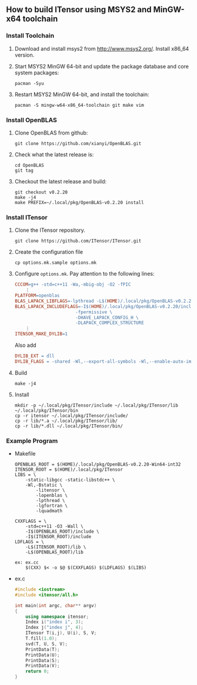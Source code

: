 ## How to build ITensor using MSYS2 and MinGW-x64 toolchain 

### Install Toolchain

1. Download and install msys2 from http://www.msys2.org/. Install x86_64 version.

2. Start MSYS2 MinGW 64-bit and update the package database and core system packages:
    ```
    pacman -Syu
    ```

3. Restart MSYS2 MinGW 64-bit, and install the toolchain:
    ```
    pacman -S mingw-w64-x86_64-toolchain git make vim
    ```

### Install OpenBLAS

1. Clone OpenBLAS from github:
    ```
    git clone https://github.com/xianyi/OpenBLAS.git
    ```

2. Check what the latest release is:
    ```
    cd OpenBLAS
    git tag
    ```

3. Checkout the latest release and build:
    ```
    git checkout v0.2.20
    make -j4
    make PREFIX=~/.local/pkg/OpenBLAS-v0.2.20 install
    ```

### Install ITensor

1. Clone the ITensor repository.
    ```
    git clone https://github.com/ITensor/ITensor.git
    ```

2. Create the configuration file
    ```
    cp options.mk.sample options.mk
    ```

3. Configure `options.mk`. Pay attention to the following lines:
    ```Makefile
    CCCOM=g++ -std=c++11 -Wa,-mbig-obj -O2 -fPIC
        ⋮
    PLATFORM=openblas
    BLAS_LAPACK_LIBFLAGS=-lpthread -L$(HOME)/.local/pkg/OpenBLAS-v0.2.20/lib -lopenblas
    BLAS_LAPACK_INCLUDEFLAGS=-I$(HOME)/.local/pkg/OpenBLAS-v0.2.20/include \
                           -fpermissive \
                           -DHAVE_LAPACK_CONFIG_H \
                           -DLAPACK_COMPLEX_STRUCTURE
        ⋮
    ITENSOR_MAKE_DYLIB=1
    ```
    Also add
    ```Makefile
    DYLIB_EXT = dll
    DYLIB_FLAGS = -shared -Wl,--export-all-symbols -Wl,--enable-auto-import -Wl,--out-implib,$@.a
    ```

4. Build
    ```
    make -j4
    ```

5. Install
    ```
    mkdir -p ~/.local/pkg/ITensor/include ~/.local/pkg/ITensor/lib ~/.local/pkg/ITensor/bin
    cp -r itensor ~/.local/pkg/ITensor/include/
    cp -r lib/*.a ~/.local/pkg/ITensor/lib/
    cp -r lib/*.dll ~/.local/pkg/ITensor/bin/
    ```

### Example Program

* Makefile
    ```make
    OPENBLAS_ROOT = $(HOME)/.local/pkg/OpenBLAS-v0.2.20-Win64-int32
    ITENSOR_ROOT = $(HOME)/.local/pkg/ITensor
    LIBS = \
        -static-libgcc -static-libstdc++ \
        -Wl,-Bstatic \
            -litensor \
            -lopenblas \
            -lpthread \
            -lgfortran \
            -lquadmath

    CXXFLAGS = \
        -std=c++11 -O3 -Wall \
        -I$(OPENBLAS_ROOT)/include \
        -I$(ITENSOR_ROOT)/include
    LDFLAGS = \
        -L$(ITENSOR_ROOT)/lib \
        -L$(OPENBLAS_ROOT)/lib

    ex: ex.cc
    	$(CXX) $< -o $@ $(CXXFLAGS) $(LDFLAGS) $(LIBS)
    ```

* ex.c
    ```c++
    #include <iostream>
    #include <itensor/all.h>

    int main(int argc, char** argv)
    {
        using namespace itensor;
        Index i("index i", 3);
        Index j("index j", 4);
        ITensor T(i,j), U(i), S, V;
        T.fill(1.0);
        svd(T, U, S, V);
        PrintData(T);
        PrintData(U);
        PrintData(S);
        PrintData(V);
        return 0;
    }
    ```
